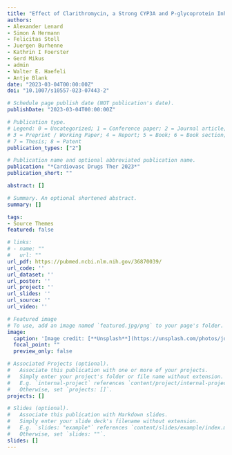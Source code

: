 ```yaml
---
title: "Effect of Clarithromycin, a Strong CYP3A and P-glycoprotein Inhibitor, on the Pharmacokinetics of Edoxaban in Healthy Volunteers and the Evaluation of the Drug Interaction with Other Oral Factor Xa Inhibitors by a Microdose Cocktail Approach"
authors:
- Alexander Lenard 
- Simon A Hermann
- Felicitas Stoll 
- Juergen Burhenne
- Kathrin I Foerster
- Gerd Mikus
- admin 
- Walter E. Haefeli
- Antje Blank
date: "2023-03-04T00:00:00Z"
doi: "10.1007/s10557-023-07443-2"

# Schedule page publish date (NOT publication's date).
publishDate: "2023-03-04T00:00:00Z"

# Publication type.
# Legend: 0 = Uncategorized; 1 = Conference paper; 2 = Journal article;
# 3 = Preprint / Working Paper; 4 = Report; 5 = Book; 6 = Book section;
# 7 = Thesis; 8 = Patent
publication_types: ["2"]

# Publication name and optional abbreviated publication name.
publication: "*Cardiovasc Drugs Ther 2023*"
publication_short: ""

abstract: []

# Summary. An optional shortened abstract.
summary: []

tags:
- Source Themes
featured: false

# links:
# - name: ""
#   url: ""
url_pdf: https://pubmed.ncbi.nlm.nih.gov/36870039/
url_code: ''
url_dataset: ''
url_poster: ''
url_project: ''
url_slides: ''
url_source: ''
url_video: ''

# Featured image
# To use, add an image named `featured.jpg/png` to your page's folder. 
image:
  caption: 'Image credit: [**Unsplash**](https://unsplash.com/photos/jdD8gXaTZsc)'
  focal_point: ""
  preview_only: false

# Associated Projects (optional).
#   Associate this publication with one or more of your projects.
#   Simply enter your project's folder or file name without extension.
#   E.g. `internal-project` references `content/project/internal-project/index.md`.
#   Otherwise, set `projects: []`.
projects: []

# Slides (optional).
#   Associate this publication with Markdown slides.
#   Simply enter your slide deck's filename without extension.
#   E.g. `slides: "example"` references `content/slides/example/index.md`.
#   Otherwise, set `slides: ""`.
slides: []
---
```


